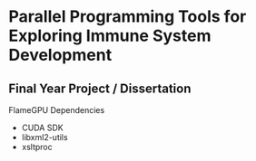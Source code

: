 # Parallel Programming Tools for Exploring Immune System Development
## Final Year Project / Dissertation

FlameGPU Dependencies
* CUDA SDK
* libxml2-utils
* xsltproc
